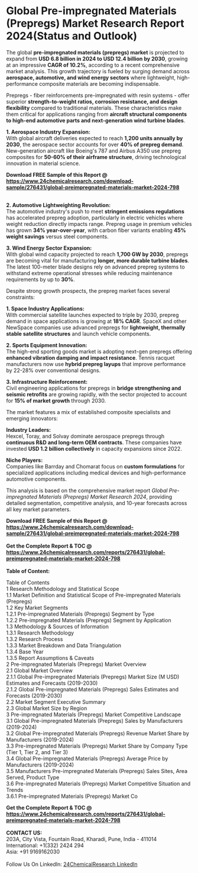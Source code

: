 <h1>Global Pre-impregnated Materials (Prepregs) Market Research Report 2024(Status and Outlook)</h1><p>The global <strong>pre-impregnated materials (prepregs) market</strong> is projected to expand from <strong>USD 6.8 billion in 2024 to USD 12.4 billion by 2030</strong>, growing at an impressive <strong>CAGR of 10.2%</strong>, according to a recent comprehensive market analysis. This growth trajectory is fueled by surging demand across <strong>aerospace, automotive, and wind energy sectors</strong> where lightweight, high-performance composite materials are becoming indispensable.</p><p>Prepregs - fiber reinforcements pre-impregnated with resin systems - offer superior <strong>strength-to-weight ratios, corrosion resistance, and design flexibility</strong> compared to traditional materials. These characteristics make them critical for applications ranging from <strong>aircraft structural components to high-end automotive parts and next-generation wind turbine blades</strong>.</p><p><strong>1. Aerospace Industry Expansion:</strong><br>
With global aircraft deliveries expected to reach <strong>1,200 units annually by 2030</strong>, the aerospace sector accounts for over <strong>40% of prepreg demand</strong>. New-generation aircraft like Boeing's 787 and Airbus A350 use prepreg composites for <strong>50-60% of their airframe structure</strong>, driving technological innovation in material science.</p><div><b>Download FREE Sample of this Report @ 
            <a href="https://www.24chemicalresearch.com/download-sample/276431/global-preimpregnated-materials-market-2024-798">
            https://www.24chemicalresearch.com/download-sample/276431/global-preimpregnated-materials-market-2024-798</a></b></div><br><p><strong>2. Automotive Lightweighting Revolution:</strong><br>
The automotive industry's push to meet <strong>stringent emissions regulations</strong> has accelerated prepreg adoption, particularly in electric vehicles where weight reduction directly impacts range. Prepreg usage in premium vehicles has grown <strong>34% year-over-year</strong>, with carbon fiber variants enabling <strong>45% weight savings</strong> versus steel components.</p><p><strong>3. Wind Energy Sector Expansion:</strong><br>
With global wind capacity projected to reach <strong>1,700 GW by 2030</strong>, prepregs are becoming vital for manufacturing <strong>longer, more durable turbine blades</strong>. The latest 100-meter blade designs rely on advanced prepreg systems to withstand extreme operational stresses while reducing maintenance requirements by up to <strong>30%</strong>.</p><p>Despite strong growth prospects, the prepreg market faces several constraints:</p><p><strong>1. Space Industry Applications:</strong><br>
With commercial satellite launches expected to triple by 2030, prepreg demand in space applications is growing at <strong>18% CAGR</strong>. SpaceX and other NewSpace companies use advanced prepregs for <strong>lightweight, thermally stable satellite structures</strong> and launch vehicle components.</p><p><strong>2. Sports Equipment Innovation:</strong><br>
The high-end sporting goods market is adopting next-gen prepregs offering <strong>enhanced vibration damping and impact resistance</strong>. Tennis racquet manufacturers now use <strong>hybrid prepreg layups</strong> that improve performance by 22-28% over conventional designs.</p><p><strong>3. Infrastructure Reinforcement:</strong><br>
Civil engineering applications for prepregs in <strong>bridge strengthening and seismic retrofits</strong> are growing rapidly, with the sector projected to account for <strong>15% of market growth</strong> through 2030.</p><p>The market features a mix of established composite specialists and emerging innovators:</p><p><strong>Industry Leaders:</strong><br>
Hexcel, Toray, and Solvay dominate aerospace prepregs through <strong>continuous R&amp;D and long-term OEM contracts</strong>. These companies have invested <strong>USD 1.2 billion collectively</strong> in capacity expansions since 2022.</p><p><strong>Niche Players:</strong><br>
Companies like Barrday and Chomarat focus on <strong>custom formulations</strong> for specialized applications including medical devices and high-performance automotive components.</p><p>This analysis is based on the comprehensive market report <em>Global Pre-impregnated Materials (Prepregs) Market Research 2024</em>, providing detailed segmentation, competitive analysis, and 10-year forecasts across all key market parameters.</p><div><b>Download FREE Sample of this Report @ 
            <a href="https://www.24chemicalresearch.com/download-sample/276431/global-preimpregnated-materials-market-2024-798">
            https://www.24chemicalresearch.com/download-sample/276431/global-preimpregnated-materials-market-2024-798</a></b></div><br><div><b>Get the Complete Report & TOC @ 
            <a href="https://www.24chemicalresearch.com/reports/276431/global-preimpregnated-materials-market-2024-798">
            https://www.24chemicalresearch.com/reports/276431/global-preimpregnated-materials-market-2024-798</a></b></div><br>
            <b>Table of Content:</b><p>Table of Contents<br />
1 Research Methodology and Statistical Scope<br />
1.1 Market Definition and Statistical Scope of Pre-impregnated Materials (Prepregs)<br />
1.2 Key Market Segments<br />
1.2.1 Pre-impregnated Materials (Prepregs) Segment by Type<br />
1.2.2 Pre-impregnated Materials (Prepregs) Segment by Application<br />
1.3 Methodology & Sources of Information<br />
1.3.1 Research Methodology<br />
1.3.2 Research Process<br />
1.3.3 Market Breakdown and Data Triangulation<br />
1.3.4 Base Year<br />
1.3.5 Report Assumptions & Caveats<br />
2 Pre-impregnated Materials (Prepregs) Market Overview<br />
2.1 Global Market Overview<br />
2.1.1 Global Pre-impregnated Materials (Prepregs) Market Size (M USD) Estimates and Forecasts (2019-2030)<br />
2.1.2 Global Pre-impregnated Materials (Prepregs) Sales Estimates and Forecasts (2019-2030)<br />
2.2 Market Segment Executive Summary<br />
2.3 Global Market Size by Region<br />
3 Pre-impregnated Materials (Prepregs) Market Competitive Landscape<br />
3.1 Global Pre-impregnated Materials (Prepregs) Sales by Manufacturers (2019-2024)<br />
3.2 Global Pre-impregnated Materials (Prepregs) Revenue Market Share by Manufacturers (2019-2024)<br />
3.3 Pre-impregnated Materials (Prepregs) Market Share by Company Type (Tier 1, Tier 2, and Tier 3)<br />
3.4 Global Pre-impregnated Materials (Prepregs) Average Price by Manufacturers (2019-2024)<br />
3.5 Manufacturers Pre-impregnated Materials (Prepregs) Sales Sites, Area Served, Product Type<br />
3.6 Pre-impregnated Materials (Prepregs) Market Competitive Situation and Trends<br />
3.6.1 Pre-impregnated Materials (Prepregs) Market Co</p><div><b>Get the Complete Report & TOC @ 
            <a href="https://www.24chemicalresearch.com/reports/276431/global-preimpregnated-materials-market-2024-798">
            https://www.24chemicalresearch.com/reports/276431/global-preimpregnated-materials-market-2024-798</a></b></div><br><b>CONTACT US:</b><br>
            203A, City Vista, Fountain Road, Kharadi, Pune, India - 411014<br>
            International: +1(332) 2424 294<br>
            Asia: +91 9169162030 <br><br>
            Follow Us On LinkedIn: <a href="https://www.linkedin.com/company/24chemicalresearch/">24ChemicalResearch LinkedIn</a>